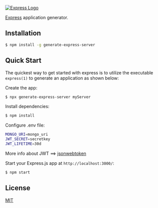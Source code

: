[![Express Logo](https://i.cloudup.com/zfY6lL7eFa-3000x3000.png)](http://expressjs.com/)

[Express](https://www.npmjs.com/package/express) application generator.

## Installation

```sh
$ npm install -g generate-express-server
```

## Quick Start

The quickest way to get started with express is to utilize the executable `express(1)` to generate an application as shown below:

Create the app:

```bash
$ npx generate-express-server myServer
```

Install dependencies:

```bash
$ npm install
```

Configure .env file:

```bash
MONGO_URI=mongo_uri
JWT_SECRET=secretkey
JWT_LIFETIME=30d
```

More info about JWT ==> [jsonwebtoken](https://www.npmjs.com/package/jsonwebtoken)

Start your Express.js app at `http://localhost:3000/`:

```bash
$ npm start
```


## License

[MIT](LICENSE)
